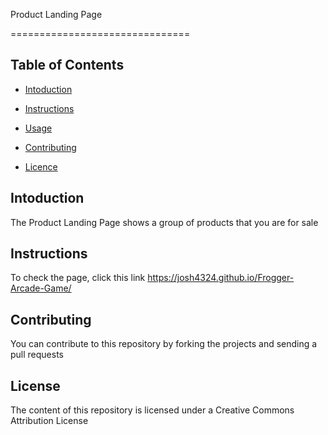 Product Landing Page

===============================


## Table of Contents


* [Intoduction](#imtoduction)

* [Instructions](#instructions)

* [Usage](#usage)

* [Contributing](#contributing)

* [Licence](#usage)



## Intoduction



The Product Landing Page shows a group of products that you are for sale


## Instructions



To check the page, click this link https://josh4324.github.io/Frogger-Arcade-Game/


## Contributing



You can contribute to this repository by forking the projects and sending a pull requests



## License



The content of this repository is licensed under a Creative Commons Attribution License








